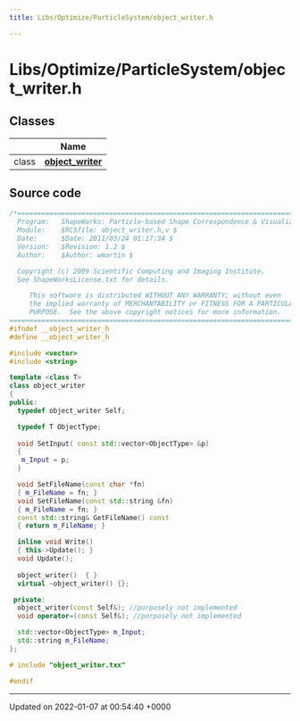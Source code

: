 ```yaml
---
title: Libs/Optimize/ParticleSystem/object_writer.h

---
```


# Libs/Optimize/ParticleSystem/object_writer.h



## Classes

|                | Name           |
| -------------- | -------------- |
| class | **[object_writer](../Classes/classobject__writer.md)**  |




## Source code

```cpp
/*=========================================================================
  Program:   ShapeWorks: Particle-based Shape Correspondence & Visualization
  Module:    $RCSfile: object_writer.h,v $
  Date:      $Date: 2011/03/24 01:17:34 $
  Version:   $Revision: 1.2 $
  Author:    $Author: wmartin $

  Copyright (c) 2009 Scientific Computing and Imaging Institute.
  See ShapeWorksLicense.txt for details.

     This software is distributed WITHOUT ANY WARRANTY; without even 
     the implied warranty of MERCHANTABILITY or FITNESS FOR A PARTICULAR 
     PURPOSE.  See the above copyright notices for more information.
=========================================================================*/
#ifndef __object_writer_h
#define __object_writer_h

#include <vector>
#include <string>

template <class T>
class object_writer
{
public:
  typedef object_writer Self;

  typedef T ObjectType;
  
  void SetInput( const std::vector<ObjectType> &p)
  {
   m_Input = p;
  }

  void SetFileName(const char *fn)
  { m_FileName = fn; }
  void SetFileName(const std::string &fn)
  { m_FileName = fn; }
  const std::string& GetFileName() const
  { return m_FileName; }

  inline void Write()
  { this->Update(); }
  void Update();
  
  object_writer()  { }
  virtual ~object_writer() {};

 private:
  object_writer(const Self&); //purposely not implemented
  void operator=(const Self&); //purposely not implemented

  std::vector<ObjectType> m_Input;
  std::string m_FileName;
};

# include "object_writer.txx"

#endif
```


-------------------------------

Updated on 2022-01-07 at 00:54:40 +0000

